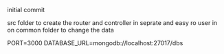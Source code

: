 initial commit

src folder to create the router and controller in seprate
and easy ro user in on common folder to change the data


PORT=3000
DATABASE_URL=mongodb://localhost:27017/dbs

